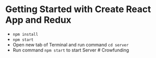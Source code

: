 # Getting Started with Create React App and Redux

- `npm install`
- `npm start`
- Open new tab of Terminal and run command `cd server`
- Run command `npm start` to start Server
#   C r o w f u n d i n g  
 